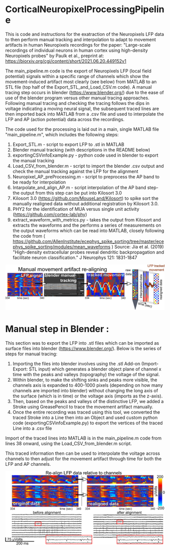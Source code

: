 # CorticalNeuropixelProcessingPipeline

This is code and instructions for the exatraction of the Neuropixels LFP data to then perform manual tracking and interpolation to adapt to movement artifacts in human Neuropixels recordings for the paper: "Large-scale recordings of individual neurons in human cortex  using high-density Neuropixels probes" by Paulk et al., preprint at: https://biorxiv.org/cgi/content/short/2021.06.20.449152v1

The main_pipeline.m code is the export of Neuropixels LFP (local field potential) signals within a specific range of channels which show the movement-induced artifact most clearly (see below) from MATLAB to an STL file (top half of the Export_STL_and_Load_CSV.m code). A manual tracing step occurs in blender (https://www.blender.org/) due to the ease of use of the blender program versus other manual tracing approaches.  Following manual tracing and checking the tracing follows the dips in voltage indicating a moving neural signal, the subsequent traced lines are then imported back into MATLAB from a .csv file and used to interpolate the LFP and AP (action potential) data across the recordings. 

The code used for the processing is laid out in a main, single MATLAB file "main_pipeline.m", which includes the following steps:
1. Export_STL.m - script to export LFP to .stl in MATLAB
2. Blender manual tracking (with descriptions in the README below)
3. exportingCSVinfoExample.py - python code used in blender to export the manual tracking
4. Load_CSV_from_blender.m - script to import the blender .csv output and check the manual tracking against the LFP for the alignment
5. Neuropixel_AP_preProcessing.m - script to preprocess the AP band to be ready for interpolation
6. Intarpolate_and_align_AP.m - script interpolation of the AP band step- the output from this step can be put into Kilosort 3.0
7. Kilosort 3.0 (https://github.com/MouseLand/Kilosort) to spike sort the manually realigned data without additional registration by Kilosort 3.0.
8. PHY2 for the identification of MUA versus single unit activity (https://github.com/cortex-lab/phy)
9. extract_waveform_with_metrics.py - takes the output from Kilosort and extracts the waveforms and the performs a series of measurements on the output waveforms which can be read into MATLAB, closely following the code from ( https://github.com/AllenInstitute/ecephys_spike_sorting/tree/master/ecephys_spike_sorting/modules/mean_waveforms ) Source: Jia et al. (2019) "High-density extracellular probes reveal dendritic backpropagation and facilitate neuron classification." J Neurophys 121: 1831-1847

![](images/interpexample.png)

# Manual step in Blender : 
This section was to export the LFP into .stl files which can be imported as surface files into blender (https://www.blender.org/). Below is the series of steps for manual tracing:

1. Importing the files into blender involves using the .stl Add-on (Import-Export: STL input) which generates a blender object plane of channel x time  with the peaks and valleys (topography) the voltage of the signal. 
2. Within blender, to make the shifting sinks and peaks more visible, the channels axis is expanded to 400-1000 pixels (depending on how many channels are imported into blender) without changing the long axis of the surface (which is in time) or the voltage axis (imports as the z-axis). 
3. Then, based on the peaks and valleys of the distinctive LFP, we added a Stroke using GreasePencil to trace the movement artifact manually.
4. Once the entire recording was traced using this tool, we converted the traced Stroke into a Line then into an Object and used custom python code (exportingCSVinfoExample.py) to export the vertices of the traced Line into a .csv file

Import of the traced lines into MATLAB is in the main_pipeline.m code from lines 38 onward, using the Load_CSV_from_blender.m script.

This traced information then can be used to interpolate the voltage across channels to then adjust for the movement artifact through time for both the LFP and AP channels.

![](images/interpresult.png)

